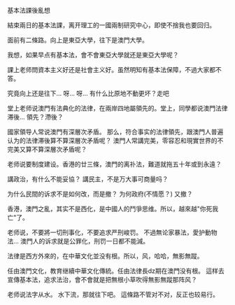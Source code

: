 基本法課後亂想



結束兩日的基本法課，离开理工的一國兩制研究中心，即使不捨我也要回归。

面前有二條路。向上是東亞大學，往下是澳門大學。

我想，如果早点有基本法，會不會東亞大學就还是東亞大學呢？

課上老师問資本主义好还是社會主义好。虽然明知有基本法保障，不過大家都不答。

究竟向上还是往下… 呀… 呀… 有什么比原地不動更坏？走吧

堂上老师说澳門有法典化的法律，在兩岸四地屬領先的。堂上，同學都说澳門法律滞後… 領先？滯後？

國家領导人常说澳門有深層次矛盾。 那么，符合事实的法律領先，跟澳門人普遍认为的法律滞後算不算深層次矛盾呢？ 澳門人常講完美，零容忍和現實世界的不完美又算不算深層次矛盾呢？

老师说要制度建设。香港的廿三條，澳門的离䃼法，難道就拖五十年或到永遠？

講政治，有什么不能妥協？
講民主，不是万大事可商量吗？

为什么民間的诉求不是如何改，而是撤？ 为何政府(不情愿？) 又撤？

香港，澳門之亂，其实不是西化，是中國人的鬥爭思维。所以，越來越"你死我亡"了。

老师说，不要將一切刑事化，不要追求严刑峻罚。 不過無论家暴法，愛护動物法… 澳門人的诉求就是公罪化，刑罚一日都不能減。

法律是西方外來的，在中華文化並没有根。所以，风，哈哈，無影無蹤。

任由澳門文化，教育继續中華文化傳統。任由法律長dz期在澳門没有根。 這样去宣傳基本法，追求法治，會不會就是把無根小草吹得無影無蹤那阵风？

老师说法字从水。 水下流，那就往下吧。 這條路不管对不对，反正也较易行。
